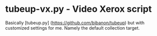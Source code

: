 tubeup-vx.py - Video Xerox script
==========================================

Basically [tubeup.py] (https://github.com/bibanon/tubeup) but with customized settings for me. Namely the default collection target.
